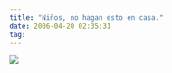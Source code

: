 ```yaml
---
title: "Niños, no hagan esto en casa."
date: 2006-04-20 02:35:31
tag: 
---
```

<img src="http://www.damog.net/files/misc/jose-fire.gif"/>
